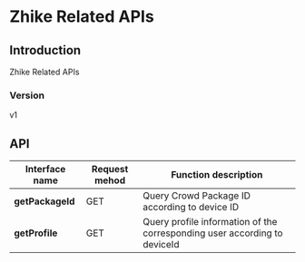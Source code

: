 # Zhike Related APIs


## Introduction
Zhike Related APIs


### Version
v1


## API
|Interface name|Request mehod|Function description|
|---|---|---|
|**getPackageId**|GET|Query Crowd Package ID according to device ID|
|**getProfile**|GET|Query profile information of the corresponding user according to deviceId|
